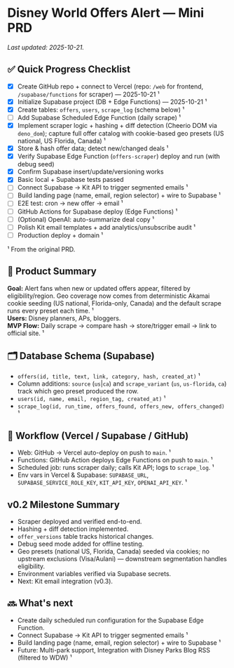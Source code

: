 # Disney World Offers Alert — Mini PRD

_Last updated: 2025-10-21._

## ✅ Quick Progress Checklist
- [x] Create GitHub repo + connect to Vercel (repo: `/web` for frontend, `/supabase/functions` for scraper) — 2025-10-21 ¹
- [x] Initialize Supabase project (DB + Edge Functions) — 2025-10-21 ¹
- [x] Create tables: `offers`, `users`, `scrape_log` (schema below) ¹
- [ ] Add Supabase Scheduled Edge Function (daily scrape) ¹
- [x] Implement scraper logic + hashing + diff detection (Cheerio DOM via `deno_dom`); capture full offer catalog with cookie-based geo presets (US national, US Florida, Canada) ¹
- [x] Store & hash offer data; detect new/changed deals ¹
- [x] Verify Supabase Edge Function (`offers-scraper`) deploy and run (with debug seed)
- [x] Confirm Supabase insert/update/versioning works
- [x] Basic local + Supabase tests passed
- [ ] Connect Supabase → Kit API to trigger segmented emails ¹
- [ ] Build landing page (name, email, region selector) + wire to Supabase ¹
- [ ] E2E test: cron → new offer → email ¹
- [ ] GitHub Actions for Supabase deploy (Edge Functions) ¹
- [ ] (Optional) OpenAI: auto-summarize deal copy ¹
- [ ] Polish Kit email templates + add analytics/unsubscribe audit ¹
- [ ] Production deploy + domain ¹

¹ From the original PRD.  

## 🧭 Product Summary
**Goal:** Alert fans when new or updated offers appear, filtered by eligibility/region. Geo coverage now comes from deterministic Akamai cookie seeding (US national, Florida-only, Canada) and the default scrape runs every preset each time. ¹  
**Users:** Disney planners, APs, bloggers.  
**MVP Flow:** Daily scrape → compare hash → store/trigger email → link to official site. ¹

## 🗂️ Database Schema (Supabase)
- `offers(id, title, text, link, category, hash, created_at)` ¹  
- Column additions: `source` (`us`|`ca`) and `scrape_variant` (`us`, `us-florida`, `ca`) track which geo preset produced the row.
- `users(id, name, email, region_tag, created_at)` ¹  
- `scrape_log(id, run_time, offers_found, offers_new, offers_changed)` ¹

## 🔄 Workflow (Vercel / Supabase / GitHub)
- Web: GitHub → Vercel auto-deploy on push to `main`. ¹
- Functions: GitHub Action deploys Edge Functions on push to `main`. ¹
- Scheduled job: runs scraper daily; calls Kit API; logs to `scrape_log`. ¹
- Env vars in Vercel & Supabase: `SUPABASE_URL`, `SUPABASE_SERVICE_ROLE_KEY`, `KIT_API_KEY`, `OPENAI_API_KEY`. ¹

## v0.2 Milestone Summary
- Scraper deployed and verified end-to-end.
- Hashing + diff detection implemented.
- `offer_versions` table tracks historical changes.
- Debug seed mode added for offline testing.
- Geo presets (national US, Florida, Canada) seeded via cookies; no upstream exclusions (Visa/Aulani) — downstream segmentation handles eligibility.
- Environment variables verified via Supabase secrets.
- Next: Kit email integration (v0.3).

## 🔜 What's next
- Create daily scheduled run configuration for the Supabase Edge Function.
- Connect Supabase → Kit API to trigger segmented emails ¹
- Build landing page (name, email, region selector) + wire to Supabase ¹
- Future: Multi-park support, Integration with Disney Parks Blog RSS (filtered to WDW) ¹
